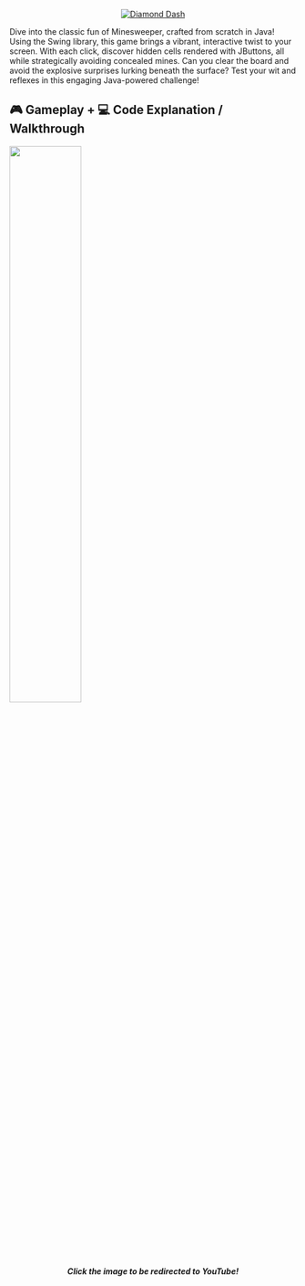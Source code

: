 <p align="center">
  <a href="https://youtu.be/deQg4iv0wBo?si=S4ay1qUOPT6CY73T" target="_blank" rel="noreferrer"><img src="https://i.imgur.com/JPns3Pn.png" alt="Diamond Dash"></a>
</p>


Dive into the classic fun of Minesweeper, crafted from scratch in Java! Using the Swing library, this game brings a vibrant, interactive twist to your screen. With each click, discover hidden cells rendered with JButtons, all while strategically avoiding concealed mines. Can you clear the board and avoid the explosive surprises lurking beneath the surface? Test your wit and reflexes in this engaging Java-powered challenge!



## 🎮 Gameplay + 💻 Code Explanation / Walkthrough

[<img src="https://i.ytimg.com/vi/deQg4iv0wBo/maxresdefault.jpg" width="50%">](https://youtu.be/deQg4iv0wBo?si=S4ay1qUOPT6CY73T)

<p align="center"><i><b>Click the image to be redirected to YouTube!</p>
